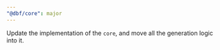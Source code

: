 ```yaml
---
"@dbf/core": major
---
```


Update the implementation of the `core`, and move all the generation logic into it.
